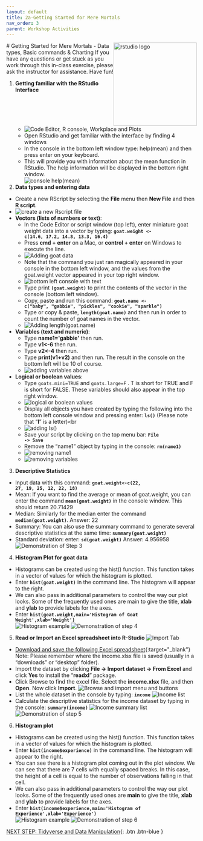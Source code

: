 ```yaml
---
layout: default
title: 2a-Getting Started for Mere Mortals
nav_order: 3
parent: Workshop Activities
---
```

<img src="images/rstudio-22.png" style="float:right;width:220px;" alt="rstudio logo"> 
# Getting Started for Mere Mortals - Data types, Basic commands & Charting
If you have any questions or get stuck as you work through this in-class exercise, please ask the instructor for assistance.  Have fun!

1. **Getting familiar with the RStudio Interface**
    - ![Code Editor, R console, Workplace and Plots](images/rstudio-01.png)
    - Open RStudio and get familiar with the interface by finding 4 windows
    - In the console in the bottom left window type: help(mean) and then press enter on your keyboard. 
    - This will provide you with information about the mean function in RStudio. The help information will be displayed in the bottom right window.<br>
![console help(mean)](images/rstudio-02.gif)
2. **Data types and entering data**
- Create a new RScript by selecting the **File** menu then **New File** and then **R script**.
- ![create a new Rscript file](images/rstudio-03.gif)
-  **Vectors (lists of numbers or text)**: 
    - In the Code Editor or script window (top left), enter miniature goat weight data into a vector by typing: <code>**goat.weight <- c(14.6, 17.2, 14.8, 13.3, 16.4)**</code>
    - Press **cmd + enter** on a Mac, or **control + enter** on Windows to execute the line.
    - ![Adding goat data](images/rstudio-04.gif)
    - Note that the command you just ran magically appeared in your console in the bottom left window, and the values from the goat.weight vector appeared in your top right window.<br>
    -  ![bottom left console with text](images/rstudio-05.png)
    -  Type print <code>**(goat.weight)**</code> to print the contents of the vector in the console (bottom left window).
    -  Copy, paste and run this command: <code>**goat.name <- c("baby", "gabbie", "pickles", "cookie", "sparkle")**</code>
    -  Type or copy & paste, <code>**length(goat.name)**</code> and then run in order to count the number of goat names in the vector.<br>
    -  ![Adding length(goat.name)](images/rstudio-06.gif)<br>
- **Variables (text and numeric)**: 
    -  Type **name1='gabbie'** then run.
    -  Type **v1<-6** then run.
    -  Type **v2<-4** then run.
    -  Type **print(v1+v2)** and then run. The result in the console on the bottom left will be 10 of course.<br>
    -  ![adding variables above](images/rstudio-07.gif)<br>
- **Logical or boolean values**: 
    - Type <code>goats.mini=TRUE</code> and <code>goats.large=F</code> . T is short for TRUE and F is short for FALSE. These variables should also appear in the top right window.<br>
    - ![logical or boolean values](images/rstudio-08.gif)<br>
    - Display all objects you have created by typing the following into the bottom left console window and pressing enter: <code>**ls()**</code> (Please note that “**l**” is a letter)<br
    - ![adding ls()](images/rstudio-09.gif)<br>
    - Save your script by clicking on the top menu bar: <code>**File -> Save**</code>
    - Remove the “name1” object by typing in the console: <code>**rm(name1)**</code><br>
    - ![removing name1](images/rstudio-10.gif)<br>
    - ![removing variables](images/rstudio-11.gif)<br>

3. **Descriptive Statistics**
- Input data with this command: <code>**goat.weight<-c(22, 27, 19, 25, 12, 22, 18)**</code>
- Mean: If you want to find the average or mean of goat.weight, you can enter the command <code>**mean(goat.weight)**</code> in the console window. This should return 20.71429
- Median: Similarly for the median enter the command <code>**median(goat.weight)**</code>. Answer: 22
- Summary: You can also use the summary command to generate several descriptive statistics at the same time: <code>**summary(goat.weight)**</code> 
- Standard deviation: enter: <code>**sd(goat.weight)**</code>  Answer: 4.956958
![Demonstration of Step 3](images/rstudio-12.gif)
4. **Histogram Plot for goat data**
- Histograms can be created using the hist() function. This function takes in a vector of values for which the histogram is plotted.
- Enter <code>**hist(goat.weight)**</code> in the command line. The histogram will appear to the right.
- We can also pass in additional parameters to control the way our plot looks. Some of the frequently used ones are main to give the title, **xlab** and **ylab** to provide labels for the axes. 
- Enter <code>**hist(goat.weight,main='Histogram of Goat Weight',xlab='Weight')**</code><br>
![Histogram example](images/rstudio-13.png)
![Demonstration of step 4](images/rstudio-14.gif)

5. **Read or Import an Excel spreadsheet into R-Studio** 
![Import Tab](images/rstudio-15.png)
- [Download and save the following Excel spreadsheet](docs/income.xlsx){:target="_blank"}<br>
Note: Please remember where the income.xlsx file is saved (usually in a “downloads” or “desktop” folder).
- Import the dataset by clicking **File -> Import dataset -> From Excel** and click **Yes** to install the “**readxl**” package.
- Click Browse to find the excel file. Select the **income.xlsx** file, and then **Open**. Now click **Import**.
![Browse and import menu and buttons](images/rstudio-16.png)
- List the whole dataset in the console by typing: <code>**income**</code> 
![Income list](images/rstudio-17.png)
- Calculate the descriptive statistics for the income dataset by typing in the console: <code>**summary(income)**</code>
![Income summary list](images/rstudio-18.png)
![Demonstration of step 5](images/rstudio-19.gif)
6. **Histogram plot**
- Histograms can be created using the hist() function. This function takes in a vector of values for which the histogram is plotted.
- Enter <code>**hist(income$experience)**</code> in the command line. The histogram will appear to the right.
- You can see there is a histogram plot coming out in the plot window. We can see that there are 7 cells with equally spaced breaks. In this case, the height of a cell is equal to the number of observations falling in that cell.
- We can also pass in additional parameters to control the way our plot looks. Some of the frequently used ones are **main** to give the title, **xlab** and **ylab** to provide labels for the axes. 
- Enter <code>**hist(income$experience,main='Histogram of Experience',xlab='Experience')**</code><br>
![Histogram example](images/rstudio-20.png)
![Demonstration of step 6](images/rstudio-21.gif)

[NEXT STEP: Tidyverse and Data Manipulation](tidyverse-data.html){: .btn .btn-blue }
